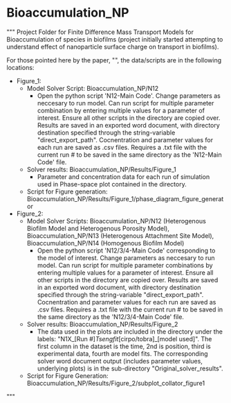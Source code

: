 # Bioaccumulation_NP
"""
Project Folder for Finite Difference Mass Transport Models for Bioaccumulation of species in biofilms (project initially started attempting to understand effect of nanoparticle surface charge on transport in biofilms).

For those pointed here by the paper, "", the data/scripts are in the following locations:

- Figure_1:
  - Model Solver Script: Bioaccumulation_NP/N12
    - Open the python script 'N12-Main Code'. Change parameters as neccesary to run model. Can run script for multiple parameter combination by entering multiple values for a parameter of interest. Ensure all other scripts in the directory are copied over. Results are saved in an exported word document, with directory destination specified through the string-variable "direct_export_path". Cocnentration and parameter values for each run are saved as .csv files. Requires a .txt file with the current run # to be saved in the same directory as the 'N12-Main Code' file. 
  - Solver results: Bioaccumulation_NP/Results/Figure_1
    - Parameter and concentration data for each run of simulation used in Phase-space plot contained in the directory.
  - Script for Figure generation: Bioaccumulation_NP/Results/Figure_1/phase_diagram_figure_generator
- Figure_2:   
  - Model Solver Scripts: Bioaccumulation_NP/N12 (Heterogenous Biofilm Model and Heterogenous Porosity Model), Bioaccumulation_NP/N13 (Heterogenous Attachment Site Model), Bioaccumulation_NP/N14 (Homogenous Biofilm Model)
    - Open the python script 'N12/3/4-Main Code' corresponding to the model of interest. Change parameters as neccesary to run model. Can run script for multiple parameter combinations by entering multiple values for a parameter of interest. Ensure all other scripts in the directory are copied over. Results are saved in an exported word document, with directory destination specified through the string-variable "direct_export_path". Cocnentration and parameter values for each run are saved as .csv files. Requires a .txt file with the current run # to be saved in the same directory as the 'N12/3/4-Main Code' file. 
  - Solver results: Bioaccumulation_NP/Results/Figure_2
    - The data used in the plots are included in the directory under the labels: "N1X_[Run #]_Tsengfit_[cirpo/tobra]_[model used]". The first column in the dataset is the time, 2nd is position, third is experimental data, fourth are model fits. The corresponding solver word document output (includes parameter values, underlying plots) is in the sub-directory "Original_solver_results".
  - Script for Figure Generation: Bioaccumulation_NP/Results/Figure_2/subplot_collator_figure1

"""
